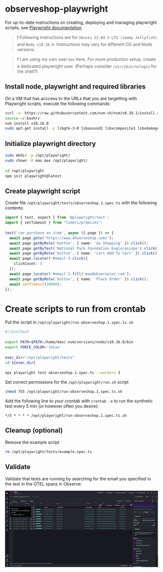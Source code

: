 # observeshop-playwright

For up-to-date instructions on creating, deploying and managing playwright scripts, see [Playwright documentation](https://playwright.dev/docs/intro)

> ❗ Following instructions are for `Ubuntu 22.04.3 LTS (Jammy Jellyfish)` and `Node v18.16.0`. Instructions may vary for different OS and Node versions.

> ❗ I am using my own user `max` here. For more production setup, create a dedicated playwright user. (Perhaps consider `/usr/sbin/nologin` for the shell?)

## Install node, playwright and required libraries

On a VM that has acccess to the URLs that you are targetting with Playwright scripts, execute the following commands:

```sh
curl -o- https://raw.githubusercontent.com/nvm-sh/nvm/v0.39.1/install.sh | bash
source ~/.bashrc
nvm install v18.16.0
sudo apt-get install -y libgtk-3-0 libasound2 libxcomposite1 libxdamage1 libxfixes3 libxrandr2 libxrender1 libxtst6 libpangocairo-1.0-0 libpango-1.0-0 libatk1.0-0 libcairo-gobject2 libcairo2 libxcb-shm0 libx11-xcb1 libxcursor1 libxi6 libgbm1
```

## Initialize playwright directory 

```sh
sudo mkdir -p /opt/playwright/
sudo chown -R max.max /opt/playwright/

cd /opt/playwright
npm init playwright@latest
```

## Create playwright script

Create file `/opt/playwright/tests/observeshop.1.spec.ts` with the following contents:

```ts
import { test, expect } from '@playwright/test';
import { setTimeout } from "timers/promises";

test('can purchase an item', async ({ page }) => {
  await page.goto('https://www.observeshop.com/');
  await page.getByRole('button', { name: 'Go Shopping' }).click();
  await page.getByText('National Park Foundation Explorascope').click();
  await page.getByRole('button', { name: 'cart Add To Cart' }).click();
  await page.locator('#email').click({
    clickCount: 3
  });
  await page.locator('#email').fill('max@observeinc.com');
  await page.getByRole('button', { name: 'Place Order' }).click();
  await setTimeout(10000);
});
```

# Create scripts to run from crontab

Put the script in `/opt/playwright/run-observeshop.1.spec.ts.sh`

```sh
#!/bin/bash

export PATH=$PATH:/home/max/.nvm/versions/node/v18.16.0/bin
export FORCE_COLOR='false'

exec_dir="/opt/playwright/tests"
cd ${exec_dir}

npx playwright test observeshop.1.spec.ts --workers 3
```

Set correct permissions for the `/opt/playwright/run.sh` script
```sh
chmod 755 /opt/playwright/run-observeshop.1.spec.ts.sh
```

Add the following line to your crontab with `crontab -e` to run the synthetic test every 5 min (or however often you desire):

```crontab
*/5 * * * * /opt/playwright/run-observeshop.1.spec.ts.sh
```

## Cleanup (optional)

Remove the example script

```sh
rm /opt/playwright/tests/example.spec.ts
```

## Validate

Validate that tests are running by searching for the email you specified in the test in the OTEL spans in Observe:

![Playwright List](./playwright-list.png)
